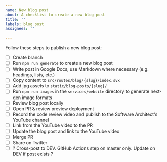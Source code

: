 ```yaml
---
name: New blog post
about: A checklist to create a new blog post
title: ''
labels: blog post
assignees: ''

---
```


Follow these steps to publish a new blog post:
- [ ] Create branch
- [ ] Run `npm run generate` to create a new blog post
- [ ] Write post in Google Docs, use Markdown where necessary (e.g. headings, lists, etc.)
- [ ] Copy content to `src/routes/blog/{slug}/index.svx`
- [ ] Add jpg assets to `static/blog-posts/{slug}/`
- [ ] Run `npm run images` in the `services/website` directory to generate next-gen image formats
- [ ] Review blog post locally
- [ ] Open PR & review preview deployment
- [ ] Record the code review video and publish to the Software Architect's YouTube channel
- [ ] Link from the YouTube video to the PR
- [ ] Update the blog post and link to the YouTube video
- [ ] Merge PR
- [ ] Share on Twitter
- [ ] ? Cross-post to DEV. GitHub Actions step on master only. Update on DEV if post exists ?
